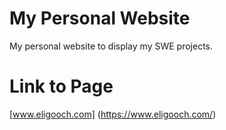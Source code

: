 My Personal Website
===================

My personal website to display my SWE projects.


Link to Page
============
[www.eligooch.com] (https://www.eligooch.com/)


